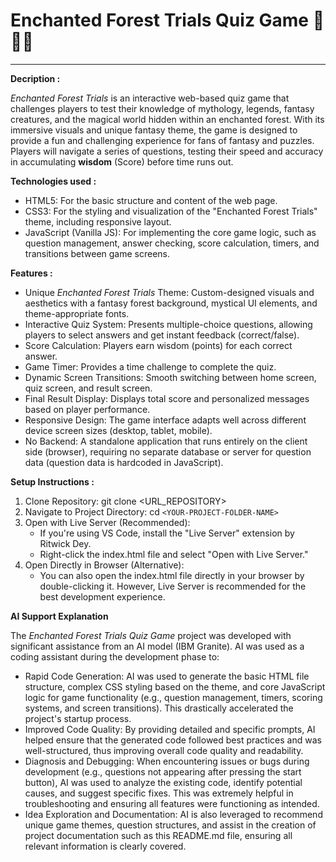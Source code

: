 # Enchanted Forest Trials Quiz Game 🌲🌟🧟

---

**Decription :**

*Enchanted Forest Trials* is an interactive web-based quiz game that challenges players to test their knowledge of mythology, legends, fantasy creatures, and the magical world hidden within an enchanted forest. With its immersive visuals and unique fantasy theme, the game is designed to provide a fun and challenging experience for fans of fantasy and puzzles. Players will navigate a series of questions, testing their speed and accuracy in accumulating **wisdom** (Score) before time runs out.


**Technologies used :**
- HTML5: For the basic structure and content of the web page.
- CSS3: For the styling and visualization of the "Enchanted Forest Trials" theme, including responsive layout.
- JavaScript (Vanilla JS): For implementing the core game logic, such as question management, answer checking, score calculation, timers, and transitions between game screens.


**Features :**
- Unique *Enchanted Forest Trials* Theme: Custom-designed visuals and aesthetics with a fantasy forest background, mystical UI elements, and theme-appropriate fonts.
- Interactive Quiz System: Presents multiple-choice questions, allowing players to select answers and get instant feedback (correct/false).
- Score Calculation: Players earn wisdom (points) for each correct answer.
- Game Timer: Provides a time challenge to complete the quiz.
- Dynamic Screen Transitions: Smooth switching between home screen, quiz screen, and result screen.
- Final Result Display: Displays total score and personalized messages based on player performance.
- Responsive Design: The game interface adapts well across different device screen sizes (desktop, tablet, mobile).
- No Backend: A standalone application that runs entirely on the client side (browser), requiring no separate database or server for question data (question data is hardcoded in JavaScript).


**Setup Instructions :**
1. Clone Repository: git clone <URL_REPOSITORY> 
2. Navigate to Project Directory: cd `<YOUR-PROJECT-FOLDER-NAME>`
3. Open with Live Server (Recommended):
   - If you're using VS Code, install the "Live Server" extension by Ritwick Dey.
   - Right-click the index.html file and select "Open with Live Server."
4. Open Directly in Browser (Alternative):
   - You can also open the index.html file directly in your browser by double-clicking it. However, Live Server is recommended for the best development experience.


**AI Support Explanation**

The *Enchanted Forest Trials Quiz Game* project was developed with significant assistance from an AI model (IBM Granite). AI was used as a coding assistant during the development phase to:
- Rapid Code Generation: AI was used to generate the basic HTML file structure, complex CSS styling based on the theme, and core JavaScript logic for game functionality (e.g., question management, timers, scoring systems, and screen transitions). This drastically accelerated the project's startup process.
- Improved Code Quality: By providing detailed and specific prompts, AI helped ensure that the generated code followed best practices and was well-structured, thus improving overall code quality and readability.
- Diagnosis and Debugging: When encountering issues or bugs during development (e.g., questions not appearing after pressing the start button), AI was used to analyze the existing code, identify potential causes, and suggest specific fixes. This was extremely helpful in troubleshooting and ensuring all features were functioning as intended.
- Idea Exploration and Documentation: AI is also leveraged to recommend unique game themes, question structures, and assist in the creation of project documentation such as this README.md file, ensuring all relevant information is clearly covered.


